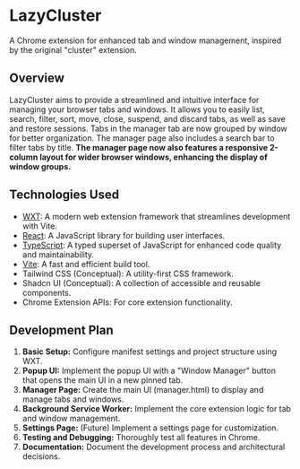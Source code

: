 # LazyCluster

A Chrome extension for enhanced tab and window management, inspired by the original "cluster" extension.

## Overview

LazyCluster aims to provide a streamlined and intuitive interface for managing your browser tabs and windows. It allows you to easily list, search, filter, sort, move, close, suspend, and discard tabs, as well as save and restore sessions. Tabs in the manager tab are now grouped by window for better organization. The manager page also includes a search bar to filter tabs by title.
**The manager page now also features a responsive 2-column layout for wider browser windows, enhancing the display of window groups.**

## Technologies Used

- [WXT](https://wxt.dev/): A modern web extension framework that streamlines development with Vite.
- [React](https://react.dev/): A JavaScript library for building user interfaces.
- [TypeScript](https://www.typescriptlang.org/): A typed superset of JavaScript for enhanced code quality and maintainability.
- [Vite](https://vitejs.dev/): A fast and efficient build tool.
- Tailwind CSS (Conceptual): A utility-first CSS framework.
- Shadcn UI (Conceptual): A collection of accessible and reusable components.
- Chrome Extension APIs: For core extension functionality.

## Development Plan

1.  **Basic Setup:** Configure manifest settings and project structure using WXT.
2.  **Popup UI:** Implement the popup UI with a "Window Manager" button that opens the main UI in a new pinned tab.
3.  **Manager Page:** Create the main UI (manager.html) to display and manage tabs and windows.
4.  **Background Service Worker:** Implement the core extension logic for tab and window management.
5.  **Settings Page:** (Future) Implement a settings page for customization.
6.  **Testing and Debugging:** Thoroughly test all features in Chrome.
7.  **Documentation:** Document the development process and architectural decisions.
